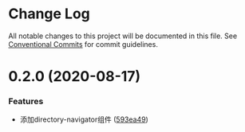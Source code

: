# Change Log

All notable changes to this project will be documented in this file.
See [Conventional Commits](https://conventionalcommits.org) for commit guidelines.

# 0.2.0 (2020-08-17)


### Features

* 添加directory-navigator组件 ([593ea49](https://gitee.com/yuxuanhuo/osui/tree/master/commits/593ea499244b385bf89615f44e72d237ecd91607))
